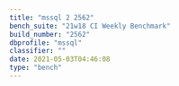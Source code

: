 ```yaml
---
title: "mssql 2 2562"
bench_suite: "21w18 CI Weekly Benchmark"
build_number: "2562"
dbprofile: "mssql"
classifier: ""
date: 2021-05-03T04:46:08
type: "bench"
---
```

